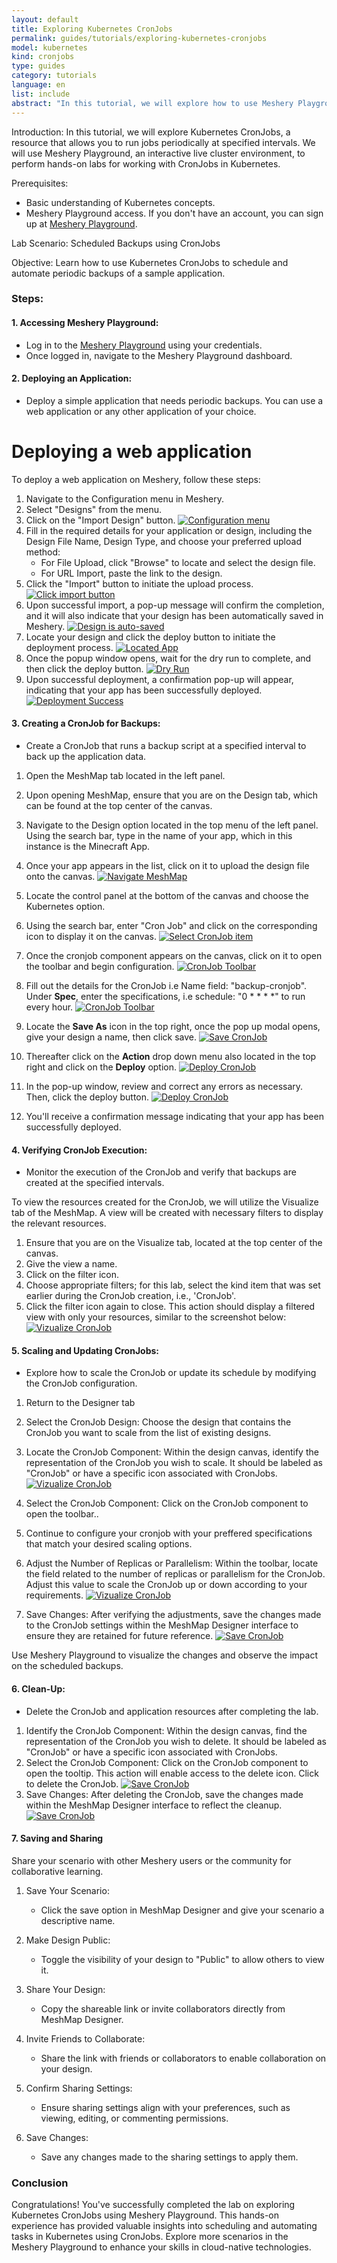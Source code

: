 ```yaml
---
layout: default
title: Exploring Kubernetes CronJobs
permalink: guides/tutorials/exploring-kubernetes-cronjobs
model: kubernetes
kind: cronjobs
type: guides
category: tutorials
language: en
list: include
abstract: "In this tutorial, we will explore how to use Meshery Playground, an interactive live cluster environment, to perform hands-on labs for managing Kubernetes CronJobs."
---
```


Introduction:
In this tutorial, we will explore Kubernetes CronJobs, a resource that allows you to run jobs periodically at specified intervals. We will use Meshery Playground, an interactive live cluster environment, to perform hands-on labs for working with CronJobs in Kubernetes.

Prerequisites:
- Basic understanding of Kubernetes concepts.
- Meshery Playground access. If you don't have an account, you can sign up at [Meshery Playground](https://meshery.layer5.io/play).

Lab Scenario: Scheduled Backups using CronJobs

Objective:
Learn how to use Kubernetes CronJobs to schedule and automate periodic backups of a sample application.

### Steps:

#### 1. **Accessing Meshery Playground:**
   - Log in to the [Meshery Playground](https://meshery.layer5.io/play) using your credentials.
   - Once logged in, navigate to the Meshery Playground dashboard.

#### 2. **Deploying an Application:**
   - Deploy a simple application that needs periodic backups. You can use a web application or any other application of your choice.


# Deploying a web application

To deploy a web application on Meshery, follow these steps:


1. Navigate to the Configuration menu in Meshery.
2. Select "Designs" from the menu.
3. Click on the "Import Design" button.
[![Configuration menu]({{site.baseurl}}/assets/img/meshery-design/configuration-menu-design-import.png)]({{site.baseurl}}/assets/img/meshery-design/configuration-menu-design-import.png)
4. Fill in the required details for your application or design, including the Design File Name, Design Type, and choose your preferred upload method:
   - For File Upload, click "Browse" to locate and select the design file.
   - For URL Import, paste the link to the design.
5. Click the "Import" button to initiate the upload process.
[![Click import button]({{site.baseurl}}/assets/img/meshery-design/click-import.png)]({{site.baseurl}}/assets/img/meshery-design/click-import.png)
6. Upon successful import, a pop-up message will confirm the completion, and it will also indicate that your design has been automatically saved in Meshery.
[![Design is auto-saved]({{site.baseurl}}/assets/img/meshery-design/design-auto-save.png)]({{site.baseurl}}/assets/img/meshery-design/design-auto-save.png)
7. Locate your design and click the deploy button to initiate the deployment process.
[![Located App]({{site.baseurl}}/assets/img/meshery-design/app-deploy.png)]({{site.baseurl}}/assets/img/meshery-design/app-deploy.png)
8. Once the popup window opens, wait for the dry run to complete, and then click the deploy button.
[![Dry Run]({{site.baseurl}}/assets/img/meshery-design/click-deploy.png)]({{site.baseurl}}/assets/img/meshery-design/click-deploy.png)
9. Upon successful deployment, a confirmation pop-up will appear, indicating that your app has been successfully deployed.
[![Deployment Success]({{site.baseurl}}/assets/img/meshery-design/deploy-success.png)]({{site.baseurl}}/assets/img/meshery-design/deploy-success.png)

<!-- 

Convey to user that MeshMap Designs are auto-saved. 

-->


#### 3. **Creating a CronJob for Backups:**

- Create a CronJob that runs a backup script at a specified interval to back up the application data.

<!--

Show user how to do this using MeshMap Designer to drag and drop components and configure them.

-->

1. Open the MeshMap tab located in the left panel.
2. Upon opening MeshMap, ensure that you are on the Design tab, which can be found at the top center of the canvas.
3. Navigate to the Design option located in the top menu of the left panel. Using the search bar, type in the name of your app, which in this instance is the Minecraft App.
4. Once your app appears in the list, click on it to upload the design file onto the canvas.
[![Navigate MeshMap]({{site.baseurl}}/assets/img/meshmap/navigate-meshmap.png)]({{site.baseurl}}/assets/img/meshmap/navigate-meshmap.png)
5. Locate the control panel at the bottom of the canvas and choose the Kubernetes option.
6. Using the search bar, enter "Cron Job" and click on the corresponding icon to display it on the canvas.
[![Select CronJob item]({{site.baseurl}}/assets/img/meshmap/select-cronjob.png)]({{site.baseurl}}/assets/img/meshmap/select-cronjob.png)
7. Once the cronjob component appears on the canvas, click on it to open the toolbar and begin configuration.
[![CronJob Toolbar]({{site.baseurl}}/assets/img/meshmap/toolbar-cronjob.png)]({{site.baseurl}}/assets/img/meshmap/toolbar-cronjob.png)
8. Fill out the details for the CronJob i.e Name field: "backup-cronjob". Under **Spec**, enter the specifications, i.e schedule: "0 * * * *" to run every hour.
[![CronJob Toolbar]({{site.baseurl}}/assets/img/meshmap/tool-bar.png)]({{site.baseurl}}/assets/img/meshmap/tool-bar.png)
9. Locate the **Save As** icon in the top right, once the pop up modal opens, give your design a name, then click save.
[![Save CronJob]({{site.baseurl}}/assets/img/meshmap/save.png)]({{site.baseurl}}/assets/img/meshmap/save.png)

10. Thereafter click on the **Action** drop down menu also located in the top right and click on the **Deploy** option.
[![Deploy CronJob]({{site.baseurl}}/assets/img/meshmap/deploy.png)]({{site.baseurl}}/assets/img/meshmap/deploy.png)
11. In the pop-up window, review and correct any errors as necessary. Then, click the deploy button.
[![Deploy CronJob]({{site.baseurl}}/assets/img/meshmap/deploy-app.png)]({{site.baseurl}}/assets/img/meshmap/deploy-app.png)
12. You'll receive a confirmation message indicating that your app has been successfully deployed.

#### 4. **Verifying CronJob Execution:**
   - Monitor the execution of the CronJob and verify that backups are created at the specified intervals.

To view the resources created for the CronJob, we will utilize the Visualize tab of the MeshMap. A view will be created with necessary filters to display the relevant resources.

   1. Ensure that you are on the Visualize tab, located at the top center of the canvas.
   2. Give the view a name.
   3. Click on the filter icon.
   4. Choose appropriate filters; for this lab, select the kind item that was set earlier during the CronJob creation, i.e., 'CronJob'.
   5. Click the filter icon again to close. This action should display a filtered view with only your resources, similar to the screenshot below:
   [![Vizualize CronJob]({{site.baseurl}}/assets/img/meshmap/view.png)]({{site.baseurl}}/assets/img/meshmap/view.png)


<!-- 

Show user how to use Views and filters in MeshMap Visualizer.

-->


#### 5. **Scaling and Updating CronJobs:**
   - Explore how to scale the CronJob or update its schedule by modifying the CronJob configuration.

   1. Return to the  Designer tab
   2. Select the CronJob Design:
        Choose the design that contains the CronJob you want to scale from the list of existing designs.
   3. Locate the CronJob Component:
        Within the design canvas, identify the representation of the CronJob you wish to scale. It should be labeled as "CronJob" or have a specific icon associated with CronJobs.
        [![Vizualize CronJob]({{site.baseurl}}/assets/img/meshmap/design-cronjob.png)]({{site.baseurl}}/assets/img/meshmap/design-cronjob.png)
   4.  Select the CronJob Component:
        Click on the CronJob component to open the toolbar..
   5. Continue to configure your cronjob with your preffered specifications that match your desired scaling options.
   6. Adjust the Number of Replicas or Parallelism:
        Within the toolbar, locate the field related to the number of replicas or parallelism for the CronJob. Adjust this value to scale the CronJob up or down according to your requirements.
        [![Vizualize CronJob]({{site.baseurl}}/assets/img/meshmap/scale.png)]({{site.baseurl}}/assets/img/meshmap/scale.png)

   7.  Save Changes:
        After verifying the adjustments, save the changes made to the CronJob settings within the MeshMap Designer interface to ensure they are retained for future reference.
        [![Save CronJob]({{site.baseurl}}/assets/img/meshmap/save.png)]({{site.baseurl}}/assets/img/meshmap/save.png)
<!-- 

Show user how to use Designs and components in MeshMap Designer.

-->

Use Meshery Playground to visualize the changes and observe the impact on the scheduled backups.

#### 6. **Clean-Up:**
   - Delete the CronJob and application resources after completing the lab.

1. Identify the CronJob Component:
    Within the design canvas, find the representation of the CronJob you wish to delete. It should be labeled as "CronJob" or have a specific icon associated with CronJobs.
2. Select the CronJob Component:
    Click on the CronJob component to open the tooltip. This action will enable access to the delete icon. Click to delete the CronJob.
    [![Save CronJob]({{site.baseurl}}/assets/img/meshmap/delete.png)]({{site.baseurl}}/assets/img/meshmap/delete.png)
3. Save Changes:
    After deleting the CronJob, save the changes made within the MeshMap Designer interface to reflect the cleanup.
    [![Save CronJob]({{site.baseurl}}/assets/img/meshmap/save-app.png)]({{site.baseurl}}/assets/img/meshmap/save-app.png)
<!-- 

Show user how to use Designs and components in MeshMap Designer.

-->



#### 7. **Saving and Sharing**
  Share your scenario with other Meshery users or the community for collaborative learning.

  
1. Save Your Scenario:
   - Click the save option in MeshMap Designer and give your scenario a descriptive name.

2. Make Design Public:
   - Toggle the visibility of your design to "Public" to allow others to view it.

3. Share Your Design:
   - Copy the shareable link or invite collaborators directly from MeshMap Designer.

4. Invite Friends to Collaborate:
   - Share the link with friends or collaborators to enable collaboration on your design.

5. Confirm Sharing Settings:
   - Ensure sharing settings align with your preferences, such as viewing, editing, or commenting permissions.

6. Save Changes:
   - Save any changes made to the sharing settings to apply them.

<!-- 

Show user how to make Design public and share with other users in MeshMap Designer.

-->

### Conclusion
Congratulations! You've successfully completed the lab on exploring Kubernetes CronJobs using Meshery Playground. This hands-on experience has provided valuable insights into scheduling and automating tasks in Kubernetes using CronJobs. Explore more scenarios in the Meshery Playground to enhance your skills in cloud-native technologies.
